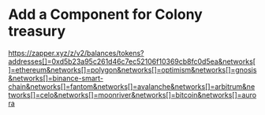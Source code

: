 # Add a Component for Colony treasury

https://zapper.xyz/z/v2/balances/tokens?addresses[]=0xd5b23a95c261d46c7ec52106f10369cb8fc0d5ea&networks[]=ethereum&networks[]=polygon&networks[]=optimism&networks[]=gnosis&networks[]=binance-smart-chain&networks[]=fantom&networks[]=avalanche&networks[]=arbitrum&networks[]=celo&networks[]=moonriver&networks[]=bitcoin&networks[]=aurora
